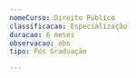 ```yaml
---
nomeCurso: Direito Público
classificacao: Especialização
duracao: 6 meses
observacao: obs
tipo: Pós Graduação

---
```


